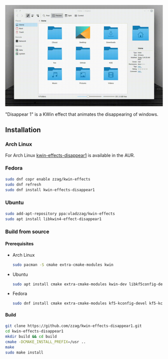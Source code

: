 ![Slow motion](demo/slow-motion.gif)

"Disappear 1" is a KWin effect that animates the disappearing of windows.

## Installation

### Arch Linux

For Arch Linux [kwin-effects-disappear1](https://aur.archlinux.org/packages/kwin-effects-disappear1/)
is available in the AUR.

### Fedora

```sh
sudo dnf copr enable zzag/kwin-effects
sudo dnf refresh
sudo dnf install kwin-effects-disappear1
```

### Ubuntu

```sh
sudo add-apt-repository ppa:vladzzag/kwin-effects
sudo apt install libkwin4-effect-disappear1
```

### Build from source

#### Prerequisites

* Arch Linux
  ```sh
  sudo pacman -S cmake extra-cmake-modules kwin
  ```
* Ubuntu
  ```sh
  sudo apt install cmake extra-cmake-modules kwin-dev libkf5config-dev libkf5coreaddons-dev libkf5windowsystem-dev qtbase5-dev
  ```
* Fedora
  ```sh
  sudo dnf install cmake extra-cmake-modules kf5-kconfig-devel kf5-kcoreaddons-devel kf5-kwindowsystem-devel kwin-devel qt5-qtbase-devel
  ```

#### Build

```sh
git clone https://github.com/zzag/kwin-effects-disappear1.git
cd kwin-effects-disappear1
mkdir build && cd build
cmake -DCMAKE_INSTALL_PREFIX=/usr ..
make
sudo make install
```
